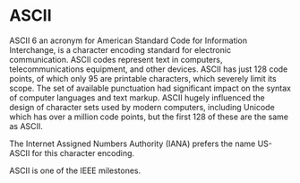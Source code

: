 # ASCII

ASCII 6 an acronym for American Standard Code for Information Interchange, is a character encoding standard for electronic communication. ASCII codes represent text in computers, telecommunications equipment, and other devices. ASCII has just 128 code points, of which only 95 are printable characters, which severely limit its scope. The set of available punctuation had significant impact on the syntax of computer languages and text markup. ASCII hugely influenced the design of character sets used by modern computers, including Unicode which has over a million code points, but the first 128 of these are the same as ASCII.

The Internet Assigned Numbers Authority (IANA) prefers the name US-ASCII for this character encoding.



ASCII is one of the IEEE milestones.
